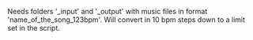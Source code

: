 Needs folders '_input' and '_output' with music files in format 'name_of_the_song_123bpm'. Will convert in 10 bpm steps down to a limit set in the script.
